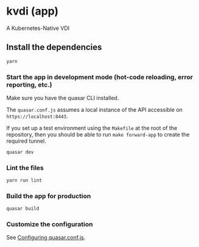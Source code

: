 # kvdi (app)

A Kubernetes-Native VDI

## Install the dependencies
```bash
yarn
```

### Start the app in development mode (hot-code reloading, error reporting, etc.)

Make sure you have the quasar CLI installed.

The `quasar.conf.js` assumes a local instance of the API accessible on `https://localhost:8443`.

If you set up a test environment using the `Makefile` at the root of the repository,
then you should be able to run `make forward-app` to create the required tunnel.

```bash
quasar dev
```

### Lint the files
```bash
yarn run lint
```

### Build the app for production
```bash
quasar build
```

### Customize the configuration
See [Configuring quasar.conf.js](https://quasar.dev/quasar-cli/quasar-conf-js).
